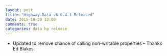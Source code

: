 ```yaml
---
layout: post
title: "Highway.Data v6.0.4.1 Released"
date: 2015-10-20 12:00
comments: true
categories: data hp release
---
```


* Updated to remove chance of calling non-writable properties – Thanks Ed Blakes
